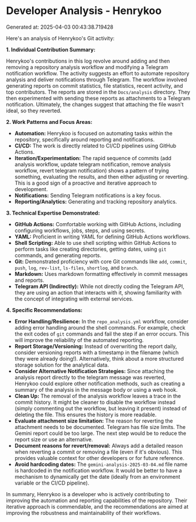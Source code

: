 # Developer Analysis - Henrykoo
Generated at: 2025-04-03 00:43:38.719428

Here's an analysis of Henrykoo's Git activity:

**1. Individual Contribution Summary:**

Henrykoo's contributions in this log revolve around adding and then removing a repository analysis workflow and modifying a Telegram notification workflow.  The activity suggests an effort to automate repository analysis and deliver notifications through Telegram. The workflow involved generating reports on commit statistics, file statistics, recent activity, and top contributors. The reports are stored in the `Docs/analysis` directory. They then experimented with sending these reports as attachments to a Telegram notification. Ultimately, the changes suggest that attaching the file wasn't ideal, so they reverted.

**2. Work Patterns and Focus Areas:**

*   **Automation:** Henrykoo is focused on automating tasks within the repository, specifically around reporting and notifications.
*   **CI/CD:** The work is directly related to CI/CD pipelines using GitHub Actions.
*   **Iteration/Experimentation:** The rapid sequence of commits (add analysis workflow, update telegram notification, remove analysis workflow, revert telegram notification) shows a pattern of trying something, evaluating the results, and then either adjusting or reverting. This is a good sign of a proactive and iterative approach to development.
*   **Notifications:**  Sending Telegram notifications is a key focus.
*   **Reporting/Analytics:**  Generating and tracking repository analytics.

**3. Technical Expertise Demonstrated:**

*   **GitHub Actions:** Comfortable working with GitHub Actions, including configuring workflows, jobs, steps, and using secrets.
*   **YAML:** Proficient in writing YAML for defining GitHub Actions workflows.
*   **Shell Scripting:** Able to use shell scripting within GitHub Actions to perform tasks like creating directories, getting dates, using `git` commands, and generating reports.
*   **Git:** Demonstrated proficiency with core Git commands like `add`, `commit`, `push`, `log`, `rev-list`, `ls-files`, `shortlog`, and `branch`.
*   **Markdown:** Uses markdown formatting effectively in commit messages and reports.
*   **Telegram API (Indirectly):** While not directly coding the Telegram API, they are using an action that interacts with it, showing familiarity with the concept of integrating with external services.

**4. Specific Recommendations:**

*   **Error Handling/Resilience:** In the `repo_analysis.yml` workflow, consider adding error handling around the shell commands.  For example, check the exit codes of `git` commands and fail the step if an error occurs. This will improve the reliability of the automated reporting.
*   **Report Storage/Versioning:**  Instead of overwriting the report daily, consider versioning reports with a timestamp in the filename (which they were already doing!).  Alternatively, think about a more structured storage solution for the analytical data.
*   **Consider Alternative Notification Strategies:** Since attaching the analysis report directly to the telegram message was reverted, Henrykoo could explore other notification methods, such as creating a summary of the analysis in the message body or using a web hook.
*   **Clean Up:** The removal of the analysis workflow leaves a trace in the commit history. It might be cleaner to disable the workflow instead (simply commenting out the workflow, but leaving it present) instead of deleting the file. This ensures the history is more readable.
*   **Evaluate attachment size limitation:** The reason for reverting the attachment needs to be documented. Telegram has file size limits. The Gemini report could be too large. The next step would be to reduce the report size or use an alternative.
*    **Document reasons for revert/removal:** Always add a detailed reason when reverting a commit or removing a file (even if it's obvious). This provides valuable context for other developers or for future reference.
*    **Avoid hardcoding dates:** The `gemini-analysis-2025-03-04.md` file name is hardcoded in the notification workflow. It would be better to have a mechanism to dynamically get the date (ideally from an environment variable or the CI/CD pipeline).

In summary, Henrykoo is a developer who is actively contributing to improving the automation and reporting capabilities of the repository.  Their iterative approach is commendable, and the recommendations are aimed at improving the robustness and maintainability of their workflows.
